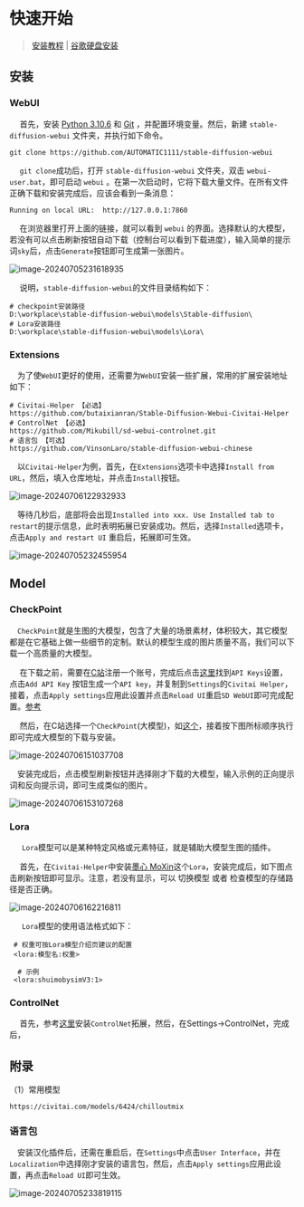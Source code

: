 

# 快速开始

> [安装教程](https://github.com/AUTOMATIC1111/stable-diffusion-webui?tab=readme-ov-file#installation-and-running) | [谷歌硬盘安装](https://github.com/camenduru/stable-diffusion-webui-colab/tree/drive)

## 安装

### WebUI

​	　首先，安装 [Python 3.10.6](https://www.python.org/downloads/release/python-3106/) 和 [Git](https://git-scm.com/download/win) ，并配置环境变量。然后，新建 `stable-diffusion-webui` 文件夹，并执行如下命令。

```shell
git clone https://github.com/AUTOMATIC1111/stable-diffusion-webui
```

​	　`git clone`成功后，打开 `stable-diffusion-webui` 文件夹，双击 `webui-user.bat`，即可启动 `webui` 。在第一次启动时，它将下载大量文件。在所有文件正确下载和安装完成后，应该会看到一条消息：

```
Running on local URL:  http://127.0.0.1:7860
```

​	　在浏览器里打开上面的链接，就可以看到 `webui` 的界面。选择默认的大模型，若没有可以点击刷新按钮自动下载（控制台可以看到下载进度），输入简单的提示词`sky`后，点击`Generate`按钮即可生成第一张图片。

![image-20240705231618935](.\images\image-20240705231618935.png)

​	　说明，`stable-diffusion-webui`的文件目录结构如下：

```
# checkpoint安装路径
D:\workplace\stable-diffusion-webui\models\Stable-diffusion\
# Lora安装路径
D:\workplace\stable-diffusion-webui\models\Lora\
```



### Extensions

​	　为了使`WebUI`更好的使用，还需要为`WebUI`安装一些扩展，常用的扩展安装地址如下：

```shell
# Civitai-Helper 【必选】
https://github.com/butaixianran/Stable-Diffusion-Webui-Civitai-Helper
# ControlNet 【必选】
https://github.com/Mikubill/sd-webui-controlnet.git
# 语言包 【可选】
https://github.com/VinsonLaro/stable-diffusion-webui-chinese
```

​	　以`Civitai-Helper`为例，首先，在`Extensions`选项卡中选择`Install from URL`，然后，填入仓库地址，并点击`Install`按钮。

![image-20240706122932933](.\images\image-20240706122932933.png)

​	　等待几秒后，底部将会出现`Installed into xxx. Use Installed tab to restart`的提示信息，此时表明拓展已安装成功。然后，选择`Installed`选项卡，点击`Apply and restart UI` 重启后，拓展即可生效。

![image-20240705232455954](.\images\image-20240705232455954.png)



## Model

### CheckPoint

​	　`CheckPoint`就是生图的大模型，包含了大量的场景素材，体积较大，其它模型都是在它基础上做一些细节的定制。默认的模型生成的图片质量不高，我们可以下载一个高质量的大模型。

​	　在下载之前，需要在[C站](https://civitai.com/)注册一个账号，完成后点击[这里](https://civitai.com/user/account)找到`API Keys`设置，点击`Add API Key` 按钮生成一个`API key`，并复制到`Settings`的`Civitai Helper`，接着，点击`Apply settings`应用此设置并点击`Reload UI`重启`SD WebUI`即可完成配置。[参考](https://github.com/butaixianran/Stable-Diffusion-Webui-Civitai-Helper?tab=readme-ov-file#civitai-api-key)

​	　然后，在C站选择一个`CheckPoint`(大模型)，如[这个](https://civitai.com/models/6424/chilloutmix)，接着按下图所标顺序执行即可完成大模型的下载与安装。

![image-20240706151037708](.\images\image-20240706151037708.png)

​	　安装完成后，点击模型刷新按钮并选择刚才下载的大模型，输入示例的正向提示词和反向提示词，即可生成类似的图片。

![image-20240706153107268](.\images\image-20240706153107268.png)

### Lora

​	　 `Lora`模型可以是某种特定风格或元素特征，就是辅助大模型生图的插件。

​	　首先，在`Civitai-Helper`中安装[墨心 MoXin](https://civitai.com/models/12597/moxin)这个`Lora`，安装完成后，如下图点击刷新按钮即可显示。注意，若没有显示，可以 切换模型 或者 检查模型的存储路径是否正确。

![image-20240706162216811](.\images\image-20240706162216811.png)

​	　 `Lora`模型的使用语法格式如下：

```
 # 权重可按Lora模型介绍页建议的配置
 <lora:模型名:权重>
 
  # 示例
 <lora:shuimobysimV3:1>
```





### ControlNet

​	　首先，参考[这里](https://github.com/Mikubill/sd-webui-controlnet.git)安装`ControlNet`拓展，然后，在Settings->ControlNet，完成后，



## 附录

（1）常用模型

```
https://civitai.com/models/6424/chilloutmix
```



### 语言包

​	　安装汉化插件后，还需在重启后，在`Settings`中点击`User Interface`，并在`Localization`中选择刚才安装的语言包，然后，点击`Apply settings`应用此设置，再点击`Reload UI`即可生效。

![image-20240705233819115](.\images\image-20240705233819115.png)
